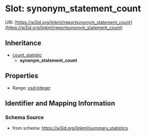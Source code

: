 # Slot: synonym_statement_count

URI: [https://w3id.org/linkml/reportsynonym_statement_count](https://w3id.org/linkml/reportsynonym_statement_count)




## Inheritance

* [count_statistic](count_statistic.md)
    * **synonym_statement_count**



## Properties

 * Range: [xsd:integer](http://www.w3.org/2001/XMLSchema#integer)



## Identifier and Mapping Information







### Schema Source


* from schema: https://w3id.org/linkml/summary_statistics



